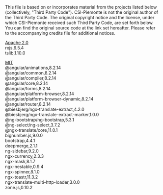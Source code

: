 This file is based on or incorporates material from the projects listed below (collectively, "Third Party Code").
CSI-Piemonte is not the original author of the Third Party Code.
The original copyright notice and the license, under which CSI-Piemonte received such Third Party Code, are set forth below. You can find the original source code at the link set hereafter.
Please refer to the accompanying credits file for additional notices.

[Apache 2.0](https://www.apache.org/licenses/LICENSE-2.0)\
rxjs,6.5.4\
tslib,1.10.0

[MIT](https://opensource.org/licenses/MIT)\
@angular/animations,8.2.14\
@angular/common,8.2.14\
@angular/compiler,8.2.14\
@angular/core,8.2.14\
@angular/forms,8.2.14\
@angular/platform-browser,8.2.14\
@angular/platform-browser-dynamic,8.2.14\
@angular/router,8.2.14\
@biesbjerg/ngx-translate-extract,4.2.0\
@biesbjerg/ngx-translate-extract-marker,1.0.0\
@ng-bootstrap/ng-bootstrap,5.3.1\
@ng-select/ng-select,3.7.2\
@ngx-translate/core,11.0.1\
bignumber.js,9.0.0\
bootstrap,4.4.1\
deepmerge,2.1.1\
ng-sidebar,9.2.0\
ngx-currency,2.3.3\
ngx-mask,8.1.7\
ngx-nestable,0.9.4\
ngx-spinner,8.1.0\
ngx-toastr,11.3.2\
ngx-translate-multi-http-loader,3.0.0\
zone.js,0.10.2

